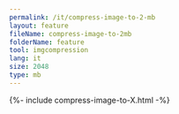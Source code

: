 ```yaml
---
permalink: /it/compress-image-to-2-mb
layout: feature
fileName: compress-image-to-2mb
folderName: feature
tool: imgcompression
lang: it
size: 2048
type: mb
---
```


{%- include compress-image-to-X.html -%}
